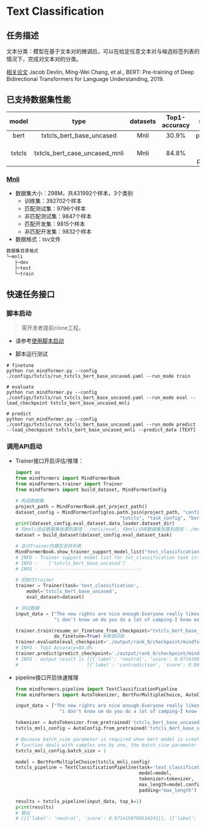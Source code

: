 # Text Classification

## 任务描述

文本分类：模型在基于文本对的微调后，可以在给定任意文本对与候选标签列表的情况下，完成对文本对的分类。

[相关论文](https://arxiv.org/pdf/1810.04805.pdf) Jacob Devlin, Ming-Wei Chang, et al., BERT: Pre-training of Deep Bidirectional Transformers for Language Understanding, 2019.

## 已支持数据集性能

| model  |                            type                            | datasets |  Top1-accuracy  |           stage            |                                                                                                                             example                                                                                                                              |
|:------:|:----------------------------------------------------------:|:--------:|:---------------:|:--------------------------:|:----------------------------------------------------------------------------------------------------------------------------------------------------------------------------------------------------------------------------------------------------------------:|
|  bert  | txtcls_bert_base_uncased |   Mnli   | 30.9% |          pretrain          |                                                                                                                                --                                                                                                                                |
| txtcls | txtcls_bert_case_uncased_mnli |   Mnli   | 84.8% | train<br/>eval<br/>predict | [link](../../txtcls_classification/txtcls_bert_base_uncased_train_on_mnli.sh) <br/> [link](../../txtcls_classification/txtcls_bert_base_uncased_mnli_eval_on_mnli.sh) <br/> [link](../../txtcls_classification/txtcls_bert_base_uncased_mnli_predict_on_mnli.sh) |

### [Mnli](https://dl.fbaipublicfiles.com/glue/data/MNLI.zip)

- 数据集大小：298M，共431992个样本，3个类别
    - 训练集：392702个样本
    - 匹配测试集：9796个样本
    - 非匹配测试集：9847个样本
    - 匹配开发集：9815个样本
    - 非匹配开发集：9832个样本
- 数据格式：tsv文件

 ```bash
数据集目录格式
└─mnli
    ├─dev
    ├─test  
    └─train  
 ```

## 快速任务接口

### 脚本启动

> 需开发者提前clone工程。

- 请参考[使用脚本启动](https://gitee.com/mindspore/transformer/blob/master/README.md#%E6%96%B9%E5%BC%8F%E4%B8%80clone-%E5%B7%A5%E7%A8%8B%E4%BB%A3%E7%A0%81)

- 脚本运行测试

```shell
# finetune
python run_mindformer.py --config ./configs/txtcls/run_txtcls_bert_base_uncased.yaml --run_mode train

# evaluate
python run_mindformer.py --config ./configs/txtcls/run_txtcls_bert_base_uncased.yaml --run_mode eval --load_checkpoint txtcls_bert_base_uncased_mnli

# predict
python run_mindformer.py --config ./configs/txtcls/run_txtcls_bert_base_uncased.yaml --run_mode predict --load_checkpoint txtcls_bert_base_uncased_mnli --predict_data [TEXT]
```

### 调用API启动

- Trainer接口开启评估/推理：

  ```python
  import os
  from mindformers import MindFormerBook
  from mindformers.trainer import Trainer
  from mindformers import build_dataset, MindFormerConfig

  # 构造数据集
  project_path = MindFormerBook.get_project_path()
  dataset_config = MindFormerConfig(os.path.join(project_path, "configs",
                                        "txtcls", "task_config", "bert_mnli_dataset.yaml"))
  print(dataset_config.eval_dataset.data_loader.dataset_dir)
  # 将mnli验证数据集放置到路径：./mnli/eval; 将mnli训练数据集放置到路径：./mnli/train
  dataset = build_dataset(dataset_config.eval_dataset_task)

  # 显示Trainer的模型支持列表
  MindFormerBook.show_trainer_support_model_list("text_classification")
  # INFO - Trainer support model list for txt_classification task is:
  # INFO -    ['txtcls_bert_base_uncased']
  # INFO - -------------------------------------

  # 初始化trainer
  trainer = Trainer(task='text_classification',
      model='txtcls_bert_base_uncased',
      eval_dataset=dataset)

  # 测试数据
  input_data = ["The new rights are nice enough-Everyone really likes the newest benefits ",
                "i don't know um do you do a lot of camping-I know exactly."]

  trainer.train(resume_or_finetune_from_checkpoint="txtcls_bert_base_uncased",
                do_finetune=True) #微调训练
  trainer.evaluate(eval_checkpoint='./output/rank_0/checkpoint/mindformers_rank_0-3_6135.ckpt')  #进行评估
  # INFO - Top1 Accuracy=84.8%
  trainer.predict(predict_checkpoint='./output/rank_0/checkpoint/mindformers_rank_0-3_6135.ckpt', input_data=input_data, top_k=1)  #进行推理
  # INFO - output result is [[{'label': 'neutral', 'score': 0.9714198708534241}],
  #                         [{'label': 'contradiction', 'score': 0.9967639446258545}]]
  ```

- pipeline接口开启快速推理

  ```python
  from mindformers.pipeline import TextClassificationPipeline
  from mindformers import AutoTokenizer, BertForMultipleChoice, AutoConfig

  input_data = ["The new rights are nice enough-Everyone really likes the newest benefits ",
                  "i don't know um do you do a lot of camping-I know exactly."]

  tokenizer = AutoTokenizer.from_pretrained('txtcls_bert_base_uncased_mnli')
  txtcls_mnli_config = AutoConfig.from_pretrained('txtcls_bert_base_uncased_mnli')

  # Because batch_size parameter is required when bert model is created, and pipeline
  # function deals with samples one by one, the batch_size parameter is seted one.
  txtcls_mnli_config.batch_size = 1

  model = BertForMultipleChoice(txtcls_mnli_config)
  txtcls_pipeline = TextClassificationPipeline(task='text_classification',
                                               model=model,
                                               tokenizer=tokenizer,
                                               max_length=model.config.seq_length,
                                               padding="max_length")

  results = txtcls_pipeline(input_data, top_k=1)
  print(results)
  # 输出
  # [[{'label': 'neutral', 'score': 0.9714198708534241}], [{'label': 'contradiction', 'score': 0.9967639446258545}]]
  ```
